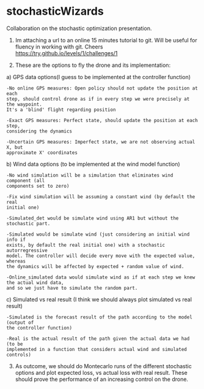 # stochasticWizards
Collaboration on the stochastic optimization presentation.

1. Im attaching a url to an online 15 minutes tutorial to git. Will be useful for
fluency in working with git. Cheers https://try.github.io/levels/1/challenges/1


2. These are the options to fly the drone and its implementation:

a) GPS data options(I guess to be implemented at the controller function)

	-No online GPS measures: Open policy should not update the position at each 
    step, should control drone as if in every step we were precisely at the waypoint.
    It's a 'blind' flight regarding position

	-Exact GPS measures: Perfect state, should update the position at each step,
    considering the dynamics

	-Uncertain GPS measures: Imperfect state, we are not observing actual X, but
    approximate X' coordinates
	
b) Wind data options (to be implemented at the wind model function)

	-No wind simulation will be a simulation that eliminates wind component (all
    components set to zero)

	-Fix wind simulation will be assuming a constant wind (by default the real 
    initial one)
    
    -Simulated_det would be simulate wind using AR1 but without the stochastic part.

	-Simulated would be simulate wind (just considering an initial wind info if 
    exists, by default the real initial one) with a stochastic autorregressive 
    model. The controller will decide every move with the expected value, whereas
    the dynamics will be affected by expected + random value of wind.

	-Online_simulated data would simulate wind as if at each step we knew the actual wind data,
    and so we just have to simulate the random part.

c) Simulated vs real result (I think we should always plot simulated vs real result)

	-Simulated is the forecast result of the path according to the model (output of
    the controller function)

	-Real is the actual result of the path given the actual data we had (to be 
    implemented in a function that considers actual wind and simulated controls)
	
3. As outcome, we should do Montecarlo runs of the different stochastic options 
and plot expected loss, vs actual loss with real result. These should prove the 
performance of an increasing control on the drone.
